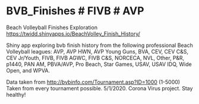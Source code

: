 # BVB_Finishes # FIVB # AVP
Beach Volleyball Finishes Exploration
https://twidd.shinyapps.io/BeachVolley_Finish_History/

Shiny app exploring bvb finish history from the following professional Beach Volleyball leagues:
AVP, AVP HWN, AVP Young Guns, BVA, CEV, CEV C&S, CEV Jr/Youth, FIVB, FIVB AGWC, FIVB C&S, NORCECA, NVL, Other, P&R, p1440, PAN AM, PBVA/AVP, Pro Beach, Star Games, USAV, USAV IDQ, Wide Open, and WPVA.

Data taken from http://bvbinfo.com/Tournament.asp?ID=1000 (1-5000)
Taken from every tournament possible. 5/1/2020. Corona Virus project. Stay healthy!
